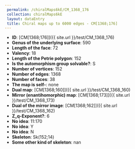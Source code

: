 ```yaml
--- 
 permalink: /chiralMaps6kE/CM_1368_176 
 collection: chiralMaps6kE
 layout: dataEntry
 title: Chiral maps up to 6000 edges - CM[1368;176]
---
```


- **ID**: [CM[1368;176]]({{ site.url }}/test/CM_1368_176)
- **Genus of the underlying surface**: 590
- **Length of the face**: 72
- **Valency**: 18
- **Length of the Petrie polygon**: 152
- **Is the automorphism group solvable?**: S
- **Number of vertices**: 152
- **Number of edges**: 1368
- **Number of faces**: 38
- **The map is self-**: none
- **Dual map**: [CM[1368;160]]({{ site.url }}/test/CM_1368_160)
- **Mirror (enantihomorphic) map**: [CM[1368;173]]({{ site.url }}/test/CM_1368_173)
- **Dual of the mirror image**: [CM[1368;162]]({{ site.url }}/test/CM_1368_162)
- **Z_q-Exponent?**: 6
- **No idea**:  11:170
- **No idea**: Y
- **No idea**: N
- **Skeleton**: Sk(152;14)
- **Some other kind of skeleton**: nan

